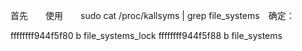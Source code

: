 首先　　使用　　sudo cat /proc/kallsyms | grep file_systems　确定：

ffffffff944f5f80 b file_systems_lock
ffffffff944f5f88 b file_systems